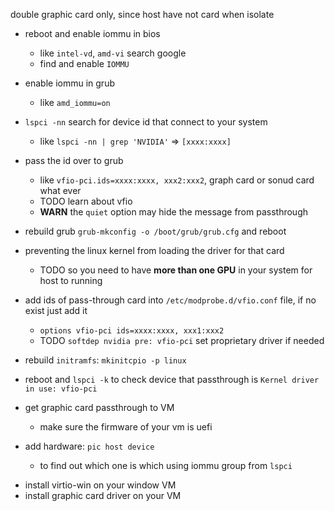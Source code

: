 double graphic card only, since host have not card when isolate

- reboot and enable iommu in bios
	* like `intel-vd`, `amd-vi` search google
	* find and enable `IOMMU`
- enable iommu in grub
	* like `amd_iommu=on`
- `lspci -nn` search for device id that connect to your system
	* like `lspci -nn | grep 'NVIDIA'` => `[xxxx:xxxx]`
- pass the id over to grub
	* like `vfio-pci.ids=xxxx:xxxx, xxx2:xxx2`, graph card or sonud card what ever
	* TODO learn about vfio
	* **WARN** the `quiet` option may hide the message from passthrough
- rebuild grub `grub-mkconfig -o /boot/grub/grub.cfg` and reboot



- preventing the linux kernel from loading the driver for that card
	* TODO so you need to have **more than one GPU** in your system for host to running
- add ids of pass-through card into `/etc/modprobe.d/vfio.conf` file, if no exist just add it
	* `options vfio-pci ids=xxxx:xxxx, xxx1:xxx2`
	* TODO `softdep nvidia pre: vfio-pci` set proprietary driver if needed
- rebuild `initramfs`: `mkinitcpio -p linux`
- reboot and `lspci -k` to check device that passthrough is `Kernel driver in use: vfio-pci`



- get graphic card passthrough to VM 
	* make sure the firmware of your vm is uefi
- add hardware: `pic host device`
	* to find out which one is which using iommu group from `lspci`
* install virtio-win on your window VM
* install graphic card driver on your VM

